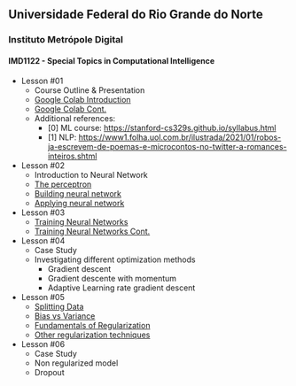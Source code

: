## Universidade Federal do Rio Grande do Norte
### Instituto Metrópole Digital

#### IMD1122 - Special Topics in Computational Intelligence


- Lesson #01
	- Course Outline & Presentation
	- [Google Colab Introduction](https://www.loom.com/share/8a4f0d34b3cb4d9ea04b6dcf0b3d1aca)
	- [Google Colab Cont.](https://www.loom.com/share/d96cb0af7d9c4416bfe8145c93248a11)
	- Additional references:
		- [0] ML course: https://stanford-cs329s.github.io/syllabus.html
		- [1] NLP: https://www1.folha.uol.com.br/ilustrada/2021/01/robos-ja-escrevem-de-poemas-e-microcontos-no-twitter-a-romances-inteiros.shtml
- Lesson #02
	- Introduction to Neural Network
	- [The perceptron](https://www.loom.com/share/b9f42e3e0ba04b219a1cbeae652576d2)
	- [Building neural network](https://www.loom.com/share/fe65d9c455884ed1a4b988b3fed26c2a)
	- [Applying neural network](https://www.loom.com/share/2b7ec31dfaae4d51b26dd0e8cb94fca0)
- Lesson #03
	- [Training Neural Networks](https://www.loom.com/share/000165e7b8214fc6a2d5dd598b69f650)
	- [Training Neural Networks Cont.](https://www.loom.com/share/9a293f5829114dff9f9739bb275fa349)
- Lesson #04
	- Case Study
	- Investigating different optimization methods
		- Gradient descent
		- Gradient descente with momentum
		- Adaptive Learning rate gradient descent
- Lesson #05
	- [Splitting Data](https://www.loom.com/share/e5a0a3a2ee94484cbadff2c43868cfd4)
	- [Bias vs Variance](https://www.loom.com/share/5359a4816ebf4aeabff8a4ab16aea530)
	- [Fundamentals of Regularization](https://www.loom.com/share/16b356c61c1c455d97b4b2ecceafe2e4)
	- [Other regularization techniques](https://www.loom.com/share/a47e29a743b2420aaac226c0736e6410)
- Lesson #06
	- Case Study
	- Non regularized model
	- Dropout
